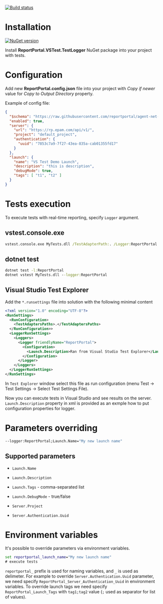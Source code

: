 [![Build status](https://ci.appveyor.com/api/projects/status/0bgatrnrtl1r1prm/branch/master?svg=true)](https://ci.appveyor.com/project/nvborisenko/agent-net-vstest/branch/master)

# Installation
[![NuGet version](https://badge.fury.io/nu/ReportPortal.VSTest.TestLogger.svg)](https://badge.fury.io/nu/ReportPortal.VSTest.TestLogger)

Install **ReportPortal.VSTest.TestLogger** NuGet package into your project with tests.

# Configuration
Add new **ReportPortal.config.json** file into your project with *Copy if newer* value for *Copy to Output Directory* property.

Example of config file:
```json
{
  "$schema": "https://raw.githubusercontent.com/reportportal/agent-net-vstest/master/ReportPortal.VSTest.TestLogger/ReportPortal.config.schema",
  "enabled": true,
  "server": {
    "url": "https://rp.epam.com/api/v1/",
    "project": "default_project",
    "authentication": {
      "uuid": "7853c7a9-7f27-43ea-835a-cab01355fd17"
    }
  },
  "launch": {
    "name": "VS Test Demo Launch",
    "description": "this is description",
    "debugMode": true,
    "tags": [ "t1", "t2" ]
  }
}
```
# Tests execution
To execute tests with real-time reporting, specify `Logger` argument.

## vstest.console.exe
```cmd
vstest.console.exe MyTests.dll /TestAdapterPath:. /Logger:ReportPortal
```
## dotnet test
```cmd
dotnet test -l:ReportPortal
dotnet vstest MyTests.dll --logger:ReportPortal
```

## Visual Studio Test Explorer
Add the `*.runsettings` file into solution with the following minimal content
```xml
<?xml version="1.0" encoding="UTF-8"?>
<RunSettings>
  <RunConfiguration>
    <TestAdaptersPaths>.</TestAdaptersPaths>
  </RunConfiguration>>
  <LoggerRunSettings>
    <Loggers>
      <Logger friendlyName="ReportPortal">
        <Configuration>
          <Launch.Description>Ran from Visual Studio Test Explorer</Launch.Description>
        </Configuration>
      </Logger>
    </Loggers>
  </LoggerRunSettings>
</RunSettings>

```

In `Test Explorer` window select this file as run configuration (menu Test -> Test Settings -> Select Test Settings File).

Now you can execute tests in Visual Studio and see results on the server. `Launch.Description` property in xml is provided as an exmple how to put configuration properties for logger. 

# Parameters overriding
```cmd
--logger:ReportPortal;Launch.Name="My new launch name"
```

## Supported parameters
- `Launch.Name`
- `Launch.Description`
- `Launch.Tags` - comma-separated list
- `Launch.DebugMode` - true/false

- `Server.Project`
- `Server.Authentication.Uuid`

# Environment variables
It's possible to override parameters via environment variables.
```cmd
set reportportal_launch_name="My new launch name"
# execute tests
```

`reportportal_` prefix is used for naming variables, and `_` is used as delimeter. For example to override `Server.Authentication.Uuid` parameter, we need specify `ReportPortal_Server_Authentication_Uuid` in environment variables. To override launch tags we need specify `ReportPortal_Launch_Tags` with `tag1;tag2` value (`;` used as separator for list of values).
